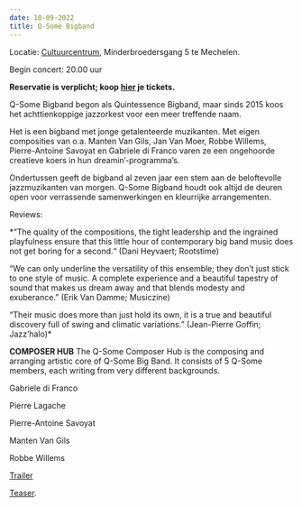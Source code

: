 ```yaml
---
date: 10-09-2022
title: Q-Some Bigband
---
```

Locatie: [Cultuurcentrum](https://cultuurcentrum.mechelen.be/), Minderbroedersgang 5 te Mechelen. 

Begin concert: 20.00 uur 

**Reservatie is verplicht; 
koop [hier](https://ticketshop.ticketmatic.com/mechelen/Jazzathome) je tickets.** 

Q-Some Bigband begon als Quintessence Bigband, maar sinds 2015 koos het achttienkoppige jazzorkest 
voor een meer treffende naam. 

Het is een bigband met jonge getalenteerde muzikanten. Met eigen composities van o.a. Manten Van 
Gils, Jan Van Moer, Robbe Willems, Pierre-Antoine Savoyat en Gabriele di Franco varen ze een 
ongehoorde creatieve koers in hun dreamin’-programma’s. 

Ondertussen geeft de bigband al zeven jaar een stem aan de beloftevolle jazzmuzikanten van morgen. Q-Some 
Bigband houdt ook altijd de deuren open voor verrassende samenwerkingen en kleurrijke arrangementen. 

Reviews: 

*“The quality of the compositions, the tight leadership and the ingrained playfulness ensure that this little 
hour of contemporary big band music does not get boring for a second.“ (Dani Heyvaert; Rootstime) 

“We can only underline the versatility of this ensemble; they don’t just stick to one style of music. A complete 
experience and a beautiful tapestry of sound that makes us dream away and that blends modesty and exuberance.” 
(Erik Van Damme; Musiczine) 

“Their music does more than just hold its own, it is a true and beautiful discovery full of swing and climatic variations.”
(Jean-Pierre Goffin; Jazz’halo)*

**COMPOSER HUB**
The Q-Some Composer Hub is the composing and arranging artistic core of Q-Some Big Band. It consists 
of 5 Q-Some members, each writing from very different backgrounds. 

Gabriele di Franco 

Pierre Lagache 

Pierre-Antoine Savoyat 

Manten Van Gils 

Robbe Willems 

[Trailer](https://www.youtube.com/watch?v=4AODQcSIvug) 

[Teaser](https://www.youtube.com/watch?v=PNkunyau9Xc).